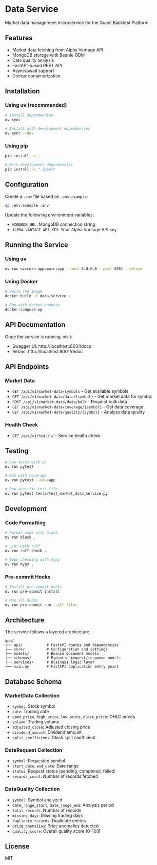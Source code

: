 # Data Service

Market data management microservice for the Quant Backtest Platform.

## Features

- Market data fetching from Alpha Vantage API
- MongoDB storage with Beanie ODM
- Data quality analysis
- FastAPI-based REST API
- Async/await support
- Docker containerization

## Installation

### Using uv (recommended)

```bash
# Install dependencies
uv sync

# Install with development dependencies
uv sync --dev
```

### Using pip

```bash
pip install -e .

# With development dependencies
pip install -e ".[dev]"
```

## Configuration

Create a `.env` file based on `.env.example`:

```bash
cp .env.example .env
```

Update the following environment variables:
- `MONGODB_URL`: MongoDB connection string
- `ALPHA_VANTAGE_API_KEY`: Your Alpha Vantage API key

## Running the Service

### Using uv

```bash
uv run uvicorn app.main:app --host 0.0.0.0 --port 8001 --reload
```

### Using Docker

```bash
# Build the image
docker build -t data-service .

# Run with docker-compose
docker-compose up
```

## API Documentation

Once the service is running, visit:
- Swagger UI: http://localhost:8001/docs
- ReDoc: http://localhost:8001/redoc

## API Endpoints

### Market Data
- `GET /api/v1/market-data/symbols` - Get available symbols
- `GET /api/v1/market-data/data/{symbol}` - Get market data for symbol
- `POST /api/v1/market-data/data/bulk` - Request bulk data
- `GET /api/v1/market-data/coverage/{symbol}` - Get data coverage
- `GET /api/v1/market-data/quality/{symbol}` - Analyze data quality

### Health Check
- `GET /api/v1/health/` - Service health check

## Testing

```bash
# Run tests with uv
uv run pytest

# Run with coverage
uv run pytest --cov=app

# Run specific test file
uv run pytest tests/test_market_data_service.py
```

## Development

### Code Formatting

```bash
# Format code with black
uv run black .

# Lint with ruff
uv run ruff check .

# Type checking with mypy
uv run mypy .
```

### Pre-commit Hooks

```bash
# Install pre-commit hooks
uv run pre-commit install

# Run all hooks
uv run pre-commit run --all-files
```

## Architecture

The service follows a layered architecture:

```
app/
├── api/           # FastAPI routes and dependencies
├── core/          # Configuration and settings
├── models/        # Beanie document models
├── schemas/       # Pydantic request/response models
├── services/      # Business logic layer
└── main.py        # FastAPI application entry point
```

## Database Schema

### MarketData Collection
- `symbol`: Stock symbol
- `date`: Trading date
- `open_price`, `high_price`, `low_price`, `close_price`: OHLC prices
- `volume`: Trading volume
- `adjusted_close`: Adjusted closing price
- `dividend_amount`: Dividend amount
- `split_coefficient`: Stock split coefficient

### DataRequest Collection
- `symbol`: Requested symbol
- `start_date`, `end_date`: Date range
- `status`: Request status (pending, completed, failed)
- `records_count`: Number of records fetched

### DataQuality Collection
- `symbol`: Symbol analyzed
- `date_range_start`, `date_range_end`: Analysis period
- `total_records`: Number of records
- `missing_days`: Missing trading days
- `duplicate_records`: Duplicate entries
- `price_anomalies`: Price anomalies detected
- `quality_score`: Overall quality score (0-100)

## License

MIT
